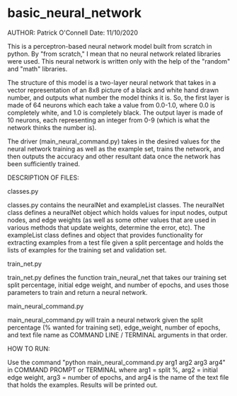 # basic_neural_network

AUTHOR: Patrick O'Connell
Date: 11/10/2020

This is a perceptron-based neural network model built from scratch in python. By "from scratch," I mean that no neural network related libraries were used. This neural network is written only with the help of the "random" and "math" libraries.

The structure of this model is a two-layer neural network that takes in a vector representation of an 8x8 picture of a black and white hand drawn number, and outputs what number the model thinks it is. So, the first layer is made of 64 neurons which each take a value from 0.0-1.0, where 0.0 is completely white, and 1.0 is completely black. The output layer is made of 10 neurons, each representing an integer from 0-9 (which is what the network thinks the number is).

The driver (main_neural_command.py) takes in the desired values for the neural network training as well as the example set, trains the network, and then outputs the accuracy and other resultant data once the network has been sufficiently trained.

DESCRIPTION OF FILES:

classes.py

classes.py contains the neuralNet and exampleList classes. The neuralNet class defines a neuralNet object which holds values for input nodes, output nodes, and edge weights (as well as some other
values that are used in various methods that update weights, determine the error, etc). The exampleList class defines and object that provides functionality for extracting examples from a test file given a split percentage and
holds the lists of examples for the training set and validation set.

train_net.py

train_net.py defines the function train_neural_net that takes our training set split percentage, initial edge weight, and number of epochs, and uses those parameters to train and return a neural network.

main_neural_command.py

main_neural_command.py will train a neural network given the split percentage (% wanted for training set), edge_weight, number of epochs, and text file name as COMMAND LINE / TERMINAL arguments in that order.

HOW TO RUN:

Use the command "python main_neural_command.py arg1 arg2 arg3 arg4" in COMMAND PROMPT or TERMINAL
where arg1 = split %, arg2 = initial edge weight, arg3 = number of epochs, and arg4 is the name of the text file that holds the examples.
Results will be printed out.
